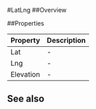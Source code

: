 #LatLng
##Overview



##Properties
<table class="table table-condensed table-bordered">
    <thead>
<tr>
<th>Property</th>
<th>Description</th>
</tr>
</thead>
<tbody>
<tr><td>Lat</td><td> - </td></tr>
<tr><td>Lng</td><td> - </td></tr>
<tr><td>Elevation</td><td> - </td></tr>
</tbody></table>



## See also

